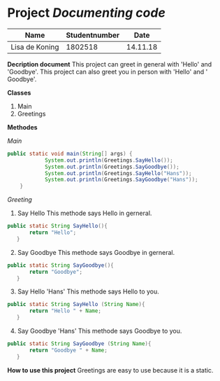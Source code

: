 # Project _Documenting code_

__Name__ | __Studentnumber__ | __Date__
-------- | ----------------- | --------
Lisa de Koning | 1802518 | 14.11.18

__Decription document__
This project can greet in general with 'Hello' and 'Goodbye'.
This project can also greet you in person with 'Hello' and ' Goodbye'.

__Classes__
1. Main
2. Greetings

__Methodes__

_Main_

```java
public static void main(String[] args) {
            System.out.println(Greetings.SayHello());
            System.out.println(Greetings.SayGoodbye());
            System.out.println(Greetings.SayHello("Hans"));
            System.out.println(Greetings.SayGoodbye("Hans"));
    }
```

_Greeting_

1. Say Hello
This methode says Hello in gerneral.

```java
public static String SayHello(){
       return "Hello";  
   }
```
2. Say Goodbye
This methode says Goodbye in gerneral.

```java
public static String SayGoodbye(){
       return "Goodbye";
   }
```

3. Say Hello 'Hans'
This methode says Hello to you.

```java
public static String SayHello (String Name){
       return "Hello " + Name;
   }
```

4. Say Goodbye 'Hans'
This methode says Goodbye to you.

```java
public static String SayGoodbye (String Name){
       return "Goodbye " + Name;    
   }
```

__How to use this project__
Greetings are easy to use because it is a static.

